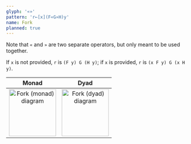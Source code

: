 ```yaml
---
glyph: '«»'
pattern: 'r←[x](F«G»H)y'
name: Fork
planned: true
---
```


Note that `«` and `»` are two separate operators, but only meant to be used together.

If `x` is not provided, `r` is `(F y) G (H y)`; if `x` is provided, `r` is `(x F y) G (x H y)`.

|Monad|Dyad|
|:---:|:--:|
|<img src="/combinators/fork_1.svg" width="128" alt="Fork (monad) diagram">|<img src="/combinators/fork_2.svg" width="128" alt="Fork (dyad) diagram">|